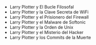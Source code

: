 * Larry Plotter y El Bucle Filosofal
* Larry Plotter y la Clave Secreta de WiFi
* Larry Plotter y el Prisionero del Firewall
* Larry Plotter y el Malware de Softonic
* Larry Plotter y la Orden de Unix
* Larry Plotter y el Misterio del Hacker
* Larry Plotter y los Commits de la Muerte

